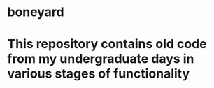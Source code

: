 # boneyard
#
# This repository contains old code from my undergraduate days in various stages of functionality

